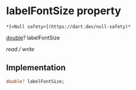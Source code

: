 


# labelFontSize property




    *[<Null safety>](https://dart.dev/null-safety)*


[double](https://api.flutter.dev/flutter/dart-core/double-class.html)? labelFontSize
  
_read / write_






## Implementation

```dart
double? labelFontSize;


```







